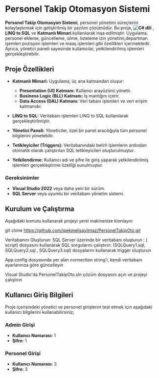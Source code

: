 # Personel Takip Otomasyon Sistemi

**Personel Takip Otomasyon Sistemi**, 
personel yönetimi süreçlerini kolaylaştırmak için geliştirilmiş bir yazılım çözümüdür.
Bu proje, **![C#](https://img.shields.io/badge/C%23-%23239120.svg?style=for-the-badge&logo=c-sharp&logoColor=white) dili**  , **LINQ to SQL** ve **Katmanlı Mimari** kullanılarak inşa edilmiştir. 
Uygulama, personel ekleme, güncelleme, silme, listeleme izin yönetimi,departman işemleri pozisyon işlemleri ve maaş işlemleri gibi özellikleri içermektedir. 
Ayrıca, yönetici paneli sayesinde kullanıcılar, yetkilendirilmiş işlemleri gerçekleştirebilir.

## Proje Özellikleri

- **Katmanlı Mimari:** Uygulama, üç ana katmandan oluşur:
  - **Presentation (UI) Katmanı:** Kullanıcı arayüzünü yönetir.
  - **Business Logic (BLL) Katmanı:** İş mantığını içerir.
  - **Data Access (DAL) Katmanı:** Veri tabanı işlemleri ve veri erişim katmanıdır.
 

- **LINQ to SQL:** Veritabanı işlemleri LINQ to SQL kullanılarak gerçekleştirilmiştir.
- **Yönetici Paneli:** Yöneticiler, özel bir panel aracılığıyla tüm personel bilgilerini yönetebilir.
- **Tetikleyiciler (Triggers):** Veritabanındaki belirli işlemlerin ardından otomatik olarak çalıştırılan SQL tetikleyicileri oluşturulmuştur.
- **Yetkilendirme:** Kullanıcı adı ve şifre ile giriş yaparak yetkilendirilmiş işlemleri gerçekleştirme özelliği sunulmuştur.
 
### Gereksinimler

- **Visual Studio 2022** veya daha yeni bir sürüm.
- **SQL Server** veya uyumlu bir veritabanı yönetim sistemi.

## Kurulum ve Çalıştırma

Aşağıdaki komutu kullanarak projeyi yerel makinenize klonlayın:

git clone https://github.com/ipekmelisayilmaz/PersonelTakipOto.git

Veritabanını Oluşturun: SQL Server üzerinde bir veritabanı oluşturun  :  ( script) dosyasını kullanarak SQL sorgularını çalıştırın: (SQLQuery1.sql, SQLQuery2.sql , SQLQuery3.sql) dosyalarını kullanarak trigger oluşturun

App.config dosyasında yer alan connection string'i, kendi veritabanı ayarlarınıza göre güncelleyin

Visual Studio'da PersonelTakipOto.sln çözüm dosyasını açın ve projeyi çalıştırın

## Kullanıcı Giriş Bilgileri

Proje içerisindeki yönetici ve personel girişlerini test etmek için aşağıdaki kullanıcı bilgilerini kullanabilirsiniz;


### Admin Girişi
- **Kullanıcı Numarası:** 1
- **Şifre:** 1

### Personel Girişi
- **Kullanıcı Numarası:** 3
- **Şifre:** 3



















































